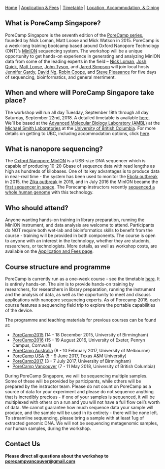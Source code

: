 [Home](index.md) | [Application & Fees](application.md) | [Timetable](timetable.md) | [Location, Accommodation, & Dining](location.md)

## What is PoreCamp Singapore?
PoreCamp Singapore is the seventh edition of the [PoreCamp series](https://porecamp.github.io/), founded by Nick Loman, Matt Loose and Mick Watson in 2015. PoreCamp is a week-long training bootcamp based around Oxford Nanopore Technology (ONT)’s [MinION](https://nanoporetech.com/products/minion) sequencing system. The workshop will be a unique opportunity to get hands-on experience in generating and analyzing MinION data from some of the leading experts in the field – [Nick Loman](http://lab.loman.net/), [Josh Quick](http://lab.loman.net/), [Matt Loose](https://www.nottingham.ac.uk/life-sciences/people/matt.loose), [John Tyson](http://snutchlab.msl.ubc.ca/labmembers/), and [Jared Simpson](http://simpsonlab.github.io/) will join local hosts [Jennifer Gardy](http://www.spph.ubc.ca/person/jennifer-gardy/), [David Ng](http://popperfont.net/), [Robin Coope](http://www.bcgsc.ca/), and [Steve Pleasance](http://www.bcgsc.ca/) for five days of sequencing, bioinformatics, and general merriment.

## When and where will PoreCamp Singapore take place?
The workshop will run all day Tuesday, September 18th through all day Saturday, September 22nd, 2018. A detailed timetable is available [here](timetable.md). We’ll be based at the [Advanced Molecular Biology Laboratory (AMBL)](http://www.bioteach.ubc.ca/) at the [Michael Smith Laboratories](http://www.msl.ubc.ca/) at the [University of British Columbia](https://www.ubc.ca/). For more details on getting to UBC, including accommodation options, click [here](location.md).

## What is nanopore sequencing?
The [Oxford Nanopore MinION](https://nanoporetech.com/products/minion) is a USB-size DNA sequencer which is capable of producing 10-20 Gbase of sequence data with read lengths as high as hundreds of kilobases. One of its key advantages is to produce data in near-real time - the system has been used to monitor the [Ebola outbreak](http://www.nature.com/nature/journal/v530/n7589/full/nature16996.html) in 2015, the [Zika outbreak](http://zibraproject.github.io/) in 2016, and in July 2016 the MinION became the [first sequencer in space](http://www.nasa.gov/mission_pages/station/research/experiments/2181.html). The Porecamp instructors recently [sequenced a whole human genome](http://github.com/nanopore-wgs-consortium/NA12878) with this technology.

## Who should attend?
Anyone wanting hands-on training in library preparation, running the MinION instrument, and data analysis are welcome to attend. Participants do NOT require both wet-lab and bioinformatics skills to benefit from the course - training will be provided in both components. The course is open to anyone with an interest in the technology, whether they are students, researchers, or technologists. More details, as well as workshop costs, are available on the [Application and Fees page](application.md).

## Course structure and programme
PoreCamp is currently run as a one-week course - see the timetable [here](timetable.md). It is entirely hands-on. The aim is to provide hands-on training by researchers, for researchers in library preparation, running the instrument and the analysis of data, as well as the opportunity to meet and discuss applications with nanopore sequencing experts. As of Porecamp 2016, each course features a sequencing field trip to explore the portable capabilities of the device.

The programme and teaching materials for previous courses can be found at:
  * [PoreCamp2015](https://porecamp.github.io/2015/index.html) (14 - 18 December 2015, University of Birmingham)
  * [PoreCamp2016](https://porecamp.github.io/2016/index.html) (15 - 19 August 2016, University of Exeter, Penryn Campus, Cornwall)
  * [PoreCamp Australia](https://porecamp-au.github.io/) (8 - 10 February 2017, University of Melbourne)
  * [PoreCamp USA](http://www.txgen.tamu.edu/porecamp_usa/) (5 - 9 June 2017, Texas A&M University)
  * [PoreCamp2017](https://porecamp.github.io/2017/index.html) (3 - 7 July 2017, University of Birmingham)
  * [PoreCamp Vancouver](https://porecamp.github.io/vancouver/index.html) (7 - 11 May 2018, University of British Columbia)

During PoreCamp Singapore, we will be sequencing multiple samples. Some of these will be provided by participants, while others will be prepared by the instructor team. Please do not count on PoreCamp as a source of data for your experiment and please do not sequence anything that is incredibly precious - if one of your samples is sequenced, it will be multiplexed with others on a run and you will not have a full flow cell’s worth of data. We cannot guarantee how much sequence data your sample will produce, and the sample will be used in its entirety - there will be none left. To streamline sequencing, please bring a sample with at least 1ug of extracted genomic DNA. We will not be sequencing metagenomic samples, nor human samples, during the workshop.

## Contact Us
**Please direct all questions about the workshop to [porecampvancouver@gmail.com](mailto:porecampvancouver@gmail.com)**

